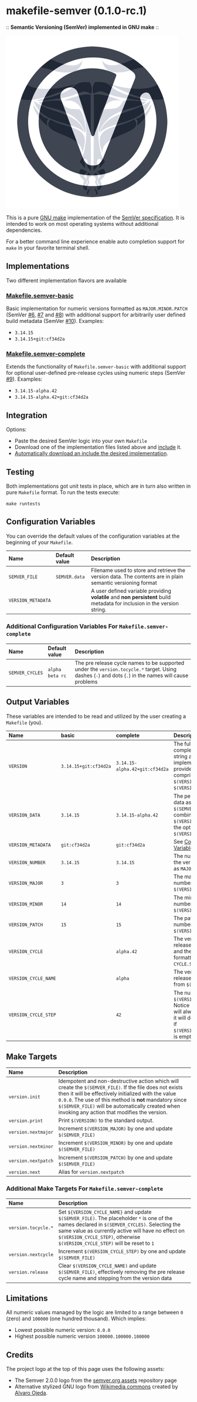 # makefile-semver (0.1.0-rc.1)

:: **Semantic Versioning (SemVer) implemented in GNU make** ::

![makefile-semver](./support/assets/makefile-semver-logo.png "makefile-semver logo")

This is a pure [GNU make](https://www.gnu.org/software/make/manual/) implementation of the [SemVer specification](https://semver.org/). It is intended to work on most operating systems without additional dependencies.

For a better command line experience enable auto completion support for `make` in your favorite terminal shell.

## Implementations

Two different implementation flavors are available

### [Makefile.semver-basic](./Makefile.semver-basic)

Basic implementation for numeric versions formatted as `MAJOR.MINOR.PATCH` (SemVer [#6](https://semver.org/#spec-item-6), [#7](https://semver.org/#spec-item-7) and [#8](https://semver.org/#spec-item-8)) with additional support for arbitrarily user defined build metadata (SemVer [#10](https://semver.org/#spec-item-10)). Examples:

- `3.14.15`
- `3.14.15+git:cf34d2a`

### [Makefile.semver-complete](Makefile.semver-complete)

Extends the functionality of `Makefile.semver-basic` with additional support for optional user-defined pre-release cycles using numeric steps (SemVer [#9](https://semver.org/#spec-item-9)). Examples:

- `3.14.15-alpha.42`
- `3.14.15-alpha.42+git:cf34d2a`

## Integration

Options:

- Paste the desired SemVer logic into your own `Makefile`
- Download one of the implementation files listed above and [include](https://www.gnu.org/software/make/manual/html_node/Include.html) it.
- [Automatically download an include the desired implementation](./support/docs/autoinclude.md).

## Testing

Both implementations got unit tests in place, which are in turn also written in pure `Makefile` format. To run the tests execute:

```shell
make runtests
```

## Configuration Variables

You can override the default values of the configuration variables at the beginning of your `Makefile`.

| Name | Default value | Description |
| :-- | :-- | :-- |
| `SEMVER_FILE` | `SEMVER.data` | Filename used to store and retrieve the version data. The contents are in plain semantic versioning format |
| `VERSION_METADATA` | | A user defined variable providing **volatile** and **non persistent** build metadata for inclusion in the version string. |

### Additional Configuration Variables For `Makefile.semver-complete`

| Name | Default value | Description |
| :-- | :-- | :-- |
| `SEMVER_CYCLES` | `alpha beta rc`| The pre release cycle names to be supported under the `version.tocycle.*` target. Using dashes (`-`) and dots (`.`) in the names will cause problems |

## Output Variables

These variables are intended to be read and utilized by the user creating a `Makefile` (you).

| Name | basic | complete | Description |
| :-- | :-- | :-- | :-- |
| `VERSION` | `3.14.15+git:cf34d2a` | `3.14.15-alpha.42+git:cf34d2a` | The full and most complete version string as the implementation can provide. It is comprised of `$(VERSION_DATA)` and `$(VERSION_METADATA)`|
| `VERSION_DATA` | `3.14.15` | `3.14.15-alpha.42` | The persistent version data as stored in `$(SEMVER_FILE)`. It's combination of `$(VERSION_NUMBER)` and the optional `$(VERSION_CYCLE)`|
| `VERSION_METADATA` | `git:cf34d2a` | `git:cf34d2a` | See [Configuration Variables](#configuration-variables)|
| `VERSION_NUMBER` | `3.14.15` | `3.14.15` | The numeric part of the version formatted as `MAJOR`.`MINOR`.`PATCH` |
| `VERSION_MAJOR` | `3` | `3` | The major version number from `$(VERSION_NUMBER)` |
| `VERSION_MINOR` | `14` | `14` | The minor version number from `$(VERSION_NUMBER)`
| `VERSION_PATCH` | `15` | `15` | The patch version number from `$(VERSION_NUMBER)` |
| `VERSION_CYCLE` | | `alpha.42` | The version pre release cycle name and the stepping formatted as `CYCLE.STEP` |
| `VERSION_CYCLE_NAME` | | `alpha` | The version pre release cycle name from `$(VERSION_CYCLE)` |
| `VERSION_CYCLE_STEP` | | `42` | The numeric step from `$(VERSION_CYCLE)`. Notice that this value will always be set and it will default to `1` even if `$(VERSION_CYCLE_NAME)` is empty |

## Make Targets

| Name | Description |
| :-- | :-- |
| `version.init` | Idempotent and non-destructive action which will create the `$(SEMVER_FILE)`. If the file does not exists then it will be effectively initialized with the value `0.0.0`. The use of this method is **not** mandatory since `$(SEMVER_FILE)` will be automatically created when invoking any action that modifies the version. |
| `version.print` | Print `$(VERSION)` to the standard output. |
| `version.nextmajor` | Increment `$(VERSION_MAJOR)` by one and update `$(SEMVER_FILE)` |
| `version.nextminor` | Increment `$(VERSION_MINOR)` by one and update `$(SEMVER_FILE)` |
| `version.nextpatch` | Increment `$(VERSION_PATCH)` by one and update `$(SEMVER_FILE)` |
| `version.next` | Alias for `version.nextpatch` |

### Additional Make Targets For `Makefile.semver-complete`

| Name | Description |
| :-- | :-- |
| `version.tocycle.*` | Set `${VERSION_CYCLE_NAME}` and update `$(SEMVER_FILE)`. The placeholder `*` is one of the names declared in `$(SEMVER_CYCLES)`. Selecting the same value as currently active will have no effect on `$(VERSION_CYCLE_STEP)`, otherwise `$(VERSION_CYCLE_STEP)` will be reset to `1` |
| `version.nextcycle` | Increment `$(VERSION_CYCLE_STEP)` by one and update `$(SEMVER_FILE)` |
| `version.release` | Clear `$(VERSION_CYCLE_NAME)` and update `$(SEMVER_FILE)`, effectively removing the pre release cycle name and stepping from the version data |

## Limitations

All numeric values managed by the logic are limited to a range between `0` (zero) and `100000` (one hundred thousand). Which implies:

- Lowest possible numeric version: `0.0.0`
- Highest possible numeric version `100000.100000.100000`

## Credits

The project logo at the top of this page uses the following assets:

- The Semver 2.0.0 logo from the [semver.org assets](https://github.com/semver/semver.org/tree/gh-pages/assets) repository page
- Alternative stylized GNU logo from [Wikimedia commons](https://commons.wikimedia.org/wiki/File:Logo_Gnu.svg) created by [Alvaro Ojeda](https://es.wikipedia.org/wiki/Usuario:Alvarojedab).
